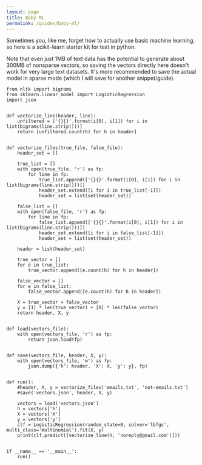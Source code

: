 ```yaml
---
layout: page
title: Baby ML
permalink: /guides/baby-ml/
---
```


Sometimes you, like me, forget how to actually use basic machine learning, so here is a scikit-learn starter kit for text in python.

Note that even just 1MB of text data has the potential to generate about 300MB of nonsparse vectors, so saving the vectors directly here doesn't work for very large text datasets. It's more recommended to save the actual model in sparse mode (which I will save for another snippet/guide).

```
from nltk import bigrams
from sklearn.linear_model import LogisticRegression
import json


def vectorize_line(header, line):
    unfiltered = ['{}{}'.format(i[0], i[1]) for i in list(bigrams(line.strip()))]
    return [unfiltered.count(h) for h in header]


def vectorize_files(true_file, false_file):
    header_set = []

    true_list = []
    with open(true_file, 'r') as fp:
        for line in fp:
            true_list.append(['{}{}'.format(i[0], i[1]) for i in list(bigrams(line.strip()))])
            header_set.extend([i for i in true_list[-1]])
            header_set = list(set(header_set))

    false_list = []
    with open(false_file, 'r') as fp:
        for line in fp:
            false_list.append(['{}{}'.format(i[0], i[1]) for i in list(bigrams(line.strip()))])
            header_set.extend([i for i in false_list[-1]])
            header_set = list(set(header_set))

    header = list(header_set)

    true_vector = []
    for e in true_list:
        true_vector.append([e.count(h) for h in header])

    false_vector = []
    for e in false_list:
        false_vector.append([e.count(h) for h in header])

    X = true_vector + false_vector
    y = [1] * len(true_vector) + [0] * len(false_vector)
    return header, X, y


def load(vectors_file):
    with open(vectors_file, 'r') as fp:
        return json.load(fp)


def save(vectors_file, header, X, y):
    with open(vectors_file, 'w') as fp:
        json.dump({'h': header, 'X': X, 'y': y}, fp)


def run():
    #header, X, y = vectorize_files('emails.txt', 'not-emails.txt')
    #save('vectors.json', header, X, y)

    vectors = load('vectors.json')
    h = vectors['h']
    X = vectors['X']
    y = vectors['y']
    clf = LogisticRegression(random_state=0, solver='lbfgs', multi_class='multinomial').fit(X, y)
    print(clf.predict([vectorize_line(h, 'noreply@gmail.com')]))


if __name__ == '__main__':
    run()

```
